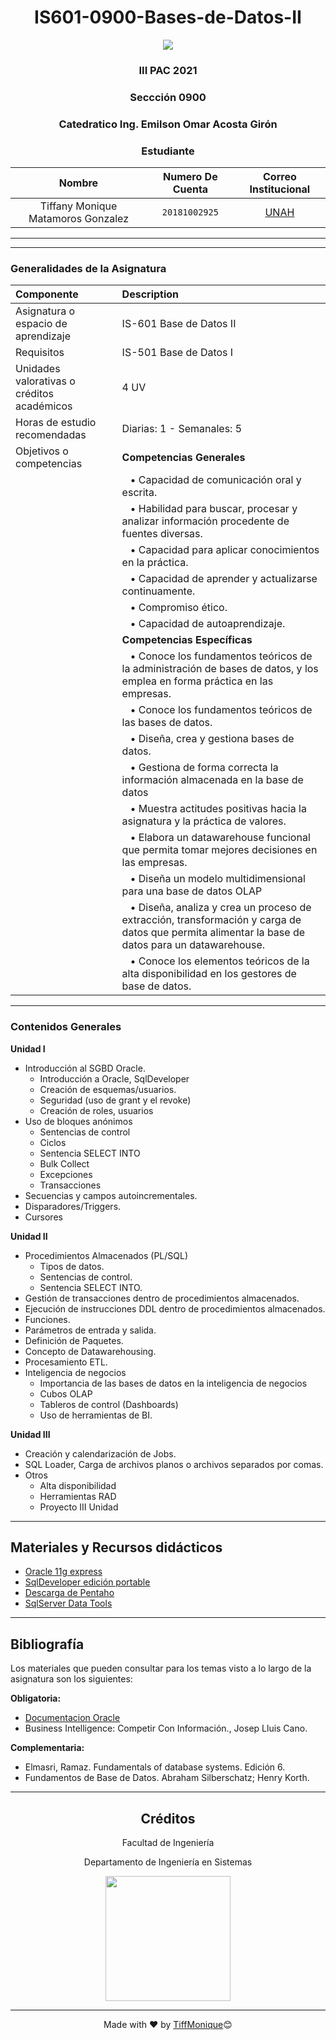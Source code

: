 <div align="center">
  <h1 >IS601-0900-Bases-de-Datos-II</h1>
    <img src="https://blog.krowdy.com/hs-fs/hubfs/Campa%C3%B1a%201%20-%20Noviembre%202019/Blogpost/Im%C3%A1genes/base-de-datos-para-proceso-de-seleccion.jpg?width=842&name=base-de-datos-para-proceso-de-seleccion.jpg"> </img> 
    
<!-- Encabezado -->
### III PAC 2021  
### Seccción 0900
### Catedratico **Ing. Emilson Omar Acosta Girón**

### Estudiante 
| Nombre | Numero De Cuenta | Correo Institucional |
|:-------------:| :-----:|:-----:|
| Tiffany Monique Matamoros Gonzalez | `20181002925` | [UNAH](mailto:tiffany.matamoros@unah.hn) |

</div>

_______
_______

### Generalidades de la Asignatura

| Componente    | Description                |
| :-------- | :-------------------------|
| Asignatura o espacio de aprendizaje  | IS-601 Base de Datos II |
|Requisitos| IS-501 Base de Datos I
|Unidades valorativas o créditos académicos| 4 UV
|Horas de estudio recomendadas| Diarias: 1 - Semanales: 5
|Objetivos o competencias| **Competencias Generales**
|                          |   &nbsp;&nbsp;&nbsp;• Capacidad de comunicación oral y escrita.
|                          |   &nbsp;&nbsp;&nbsp;• Habilidad para buscar, procesar y analizar información procedente de fuentes diversas.
|                           |  &nbsp;&nbsp;&nbsp;• Capacidad para aplicar conocimientos en la práctica.
|                          |   &nbsp;&nbsp;&nbsp;• Capacidad de aprender y actualizarse continuamente.
|                         |    &nbsp;&nbsp;&nbsp;• Compromiso ético.
|                         |   &nbsp;&nbsp;&nbsp;• Capacidad de autoaprendizaje.
||**Competencias Específicas**
||&nbsp;&nbsp;&nbsp;• Conoce los fundamentos teóricos de la administración de bases de datos, y los emplea en forma práctica en las empresas.
||&nbsp;&nbsp;&nbsp;• Conoce los fundamentos teóricos de las bases de datos.
||&nbsp;&nbsp;&nbsp;• Diseña, crea y gestiona bases de datos.
||&nbsp;&nbsp;&nbsp;• Gestiona de forma correcta la información almacenada en la base de datos
||&nbsp;&nbsp;&nbsp;• Muestra actitudes positivas hacia la asignatura y la práctica de valores.
||&nbsp;&nbsp;&nbsp;• Elabora un datawarehouse funcional que permita tomar mejores decisiones en las empresas.
||&nbsp;&nbsp;&nbsp;• Diseña un modelo multidimensional para una base de datos OLAP
||&nbsp;&nbsp;&nbsp;• Diseña, analiza y crea un proceso de extracción, transformación y carga de datos que permita alimentar la base de datos para un datawarehouse.
||&nbsp;&nbsp;&nbsp;• Conoce los elementos teóricos de la alta disponibilidad en los gestores de base de datos.

______

### Contenidos Generales


 **Unidad I**  
 - Introducción al SGBD Oracle.
    - Introducción a Oracle, SqlDeveloper
    - Creación de esquemas/usuarios.
    - Seguridad (uso de grant y el revoke)
    - Creación de roles, usuarios 
- Uso de bloques anónimos
    - Sentencias de control
    - Ciclos
    - Sentencia SELECT INTO
    - Bulk Collect
    - Excepciones
    - Transacciones
- Secuencias y campos autoincrementales.
- Disparadores/Triggers.
- Cursores

**Unidad II**
- Procedimientos Almacenados (PL/SQL)
  - Tipos de datos.
  - Sentencias de control.
  - Sentencia SELECT INTO.
- Gestión de transacciones dentro de procedimientos almacenados.
- Ejecución de instrucciones DDL dentro de procedimientos almacenados.
- Funciones.
- Parámetros de entrada y salida.
- Definición de Paquetes.
- Concepto de Datawarehousing.
- Procesamiento ETL.
- Inteligencia de negocios
  - Importancia de las bases de datos en la inteligencia de negocios
  - Cubos OLAP
  - Tableros de control (Dashboards)
  - Uso de herramientas de BI.
  
**Unidad III**
- Creación y calendarización de Jobs.
- SQL Loader, Carga de archivos planos o archivos separados por comas.
- Otros
  - Alta disponibilidad
  - Herramientas RAD
  - Proyecto III Unidad
___________  
## Materiales y Recursos didácticos
- [Oracle 11g express](https://mega.nz/file/tkFXTQoR#__Px5kB4Da5EZk-rE-KJ1K3JQzunQP2OJQ8uaACI7Ws) 
- [SqlDeveloper edición portable](https://mega.nz/file/p58WkRAQ#iD4w3g4XSgJPCr10vZidae-IBcpi_UIRNScL5OrU_7c) 
- [Descarga de Pentaho](https://drive.google.com/file/d/1YxZfSMdk_f4fCKbe93yh278RNzQIMkBK/view) 
- [SqlServer Data Tools ](https://docs.microsoft.com/en-us/sql/ssdt/download-sql-server-data-tools-ssdt?view=sql-server-ver15) 

__________
## Bibliografía
Los materiales que pueden consultar para los temas visto a lo largo de la asignatura
son los siguientes:

**Obligatoria:**
- [Documentacion Oracle](https://docs.oracle.com/cd/E11882_01/index.htm) 
- Business Intelligence: Competir Con Información., Josep Lluis Cano.

**Complementaria:**
- Elmasri, Ramaz. Fundamentals of database systems. Edición 6.
- Fundamentos de Base de Datos. Abraham Silberschatz; Henry Korth.

_________

<div align="center">
  <h2>Créditos</h2>
  <p>Facultad de Ingeniería</p>
  <p>Departamento de Ingeniería en Sistemas</p>
  <img src="https://dircom.unah.edu.hn/dmsdocument/7509-unah-version-horizontal-png" width="200px"></img> 
</div>

______
<div align="center">
 Made with ❤️ by <a href="https://github.com/TiffMonique" >TiffMonique</a>😊

</div>


